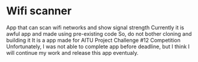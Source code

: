 # Wifi scanner
App that can scan wifi networks and show signal strength
Currently it is awful app and made using pre-existing code
So, do not bother cloning and building it
It is a app made for AITU Project Challenge #12 Competition
Unfortunately, I was not able to complete app before deadline, but I think I will continue my work and release this app eventualy.